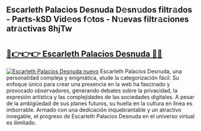 ## Escarleth Palacios Desnuda D𝚎sn𝚞dos filtr𝚊dos - Parts-kSD Vid𝚎os f𝚘tos - N𝚞evas filtr𝚊ciones atr𝚊ctivas 8hjTw

# <h2><a href="http://mb480t.tromn.icu/?c=Escarleth+Palacios+Desnuda">🔗👉👉👉 Escarleth Palacios Desnuda 🔗🔗</a></h2>

[![Escarleth Palacios Desnuda nuevo](https://i.imgur.com/pEAQMta.gif)](http://mb480t.tromn.icu/?c=Escarleth+Palacios+Desnuda)
Escarleth Palacios Desnuda, una personalidad compleja y enigmática, elude la categorización fácil. Su enfoque único para crear una presencia en la web ha fascinado y provocado observadores, generando debates sobre la privacidad, la expresión artística y las complejidades de las sociedades digitales. A pesar de la ambigüedad de sus planes futuros, su huella en la cultura en línea es imborrable. Armado con una dedicación inquebrantable y un atractivo innegable, el progreso de Escarleth Palacios Desnuda en el universo virtual es ilimitado.
